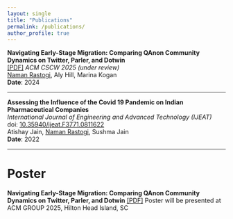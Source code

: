 ```yaml
---
layout: single
title: "Publications"
permalink: /publications/
author_profile: true
---
```




**Navigating Early-Stage Migration: Comparing QAnon Community Dynamics on Twitter, Parler, and Dotwin**  
[[PDF]](https://osf.io/exh2k)
*ACM CSCW 2025 (under review)*  
<ins>Naman Rastogi</ins>, Aly Hill, Marina Kogan  
**Date**: 2024  

---

  
**Assessing the Influence of the Covid 19 Pandemic on Indian Pharmaceutical Companies**  
*International Journal of Engineering and Advanced Technology (IJEAT)*  
doi: [10.35940/ijeat.F3771.0811622](https://doi.org/10.35940/ijeat.F3771.0811622)  
Atishay Jain, <ins>Naman Rastogi</ins>, Sushma Jain  
**Date**: 2022

---

# Poster

**Navigating Early-Stage Migration: Comparing QAnon Community Dynamics on Twitter, 	Parler, and Dotwin** 
[[PDF]](https://osf.io/xeau9/)
Poster will be presented at ACM GROUP 2025,  Hilton Head Island, SC
